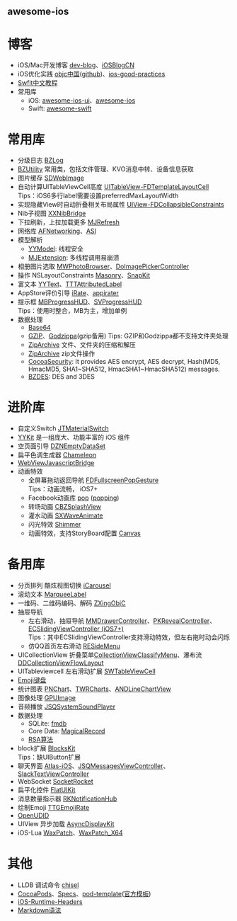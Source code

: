 
## awesome-ios ##

博客
==

* iOS/Mac开发博客 [dev-blog](https://github.com/nixzhu/dev-blog)、[iOSBlogCN](https://github.com/tangqiaoboy/iOSBlogCN)
* iOS优化实践 [objc中国](http://objccn.io/)([github](https://github.com/objccn/articles))、[ios-good-practices](https://github.com/futurice/ios-good-practices)
* [Swfit中文教程](https://github.com/numbbbbb/the-swift-programming-language-in-chinese)
* 常用库
   * iOS: [awesome-ios-ui](https://github.com/cjwirth/awesome-ios-ui)、[awesome-ios](https://github.com/vsouza/awesome-ios)  
   * Swift: [awesome-swift](https://github.com/matteocrippa/awesome-swift)



常用库
==

* 分级日志 [BZLog](https://github.com/Orion777/BZLog)
* [BZUtility](https://github.com/Orion777/BZUtility) 常用类，包括文件管理、KVO消息中转、设备信息获取
* 图片缓存 [SDWebImage](https://github.com/rs/SDWebImage)
* 自动计算UITableViewCell高度 [UITableView-FDTemplateLayoutCell](https://github.com/forkingdog/UITableView-FDTemplateLayoutCell)
  <br>Tips：iOS6多行label需要设置preferredMaxLayoutWidth
* 实现隐藏View时自动折叠相关布局属性 [UIView-FDCollapsibleConstraints](https://github.com/forkingdog/UIView-FDCollapsibleConstraints)
* Nib子视图 [XXNibBridge](https://github.com/sunnyxx/XXNibBridge)
* 下拉刷新，上拉加载更多 [MJRefresh](https://github.com/CoderMJLee/MJRefresh)    
* 网络库 [AFNetworking](https://github.com/AFNetworking/AFNetworking)、[ASI](https://github.com/pokeb/asi-http-request)
* 模型解析 
    * [YYModel](https://github.com/ibireme/YYModel): 线程安全
    * [MJExtension](https://github.com/CoderMJLee/MJExtension): 多线程调用易崩溃
* 相册图片选取 [MWPhotoBrowser](https://github.com/mwaterfall/MWPhotoBrowser)、[DoImagePickerController](https://github.com/donobono/DoImagePickerController)
* 操作 NSLayoutConstraints [Masonry](https://github.com/SnapKit/Masonry)、[SnapKit](https://github.com/SnapKit/SnapKit)
* 富文本 [YYText](https://github.com/ibireme/YYText)、[TTTAttributedLabel](https://github.com/TTTAttributedLabel/TTTAttributedLabel)
* AppStore评价引导 [iRate](https://github.com/nicklockwood/iRate)、[appirater](https://github.com/arashpayan/appirater)
* 提示框 [MBProgressHUD](https://github.com/jdg/MBProgressHUD)、[SVProgressHUD](https://github.com/TransitApp/SVProgressHUD)
  <br>Tips：使用时整合，MB为主，增加单例
* 数据处理
    * [Base64](https://github.com/nicklockwood/Base64)
    * [GZIP](https://github.com/nicklockwood/GZIP)、[Godzippa](https://github.com/mattt/Godzippa)(gzip备用)
      Tips: GZIP和Godzippa都不支持文件夹处理
    * [ZipArchive](https://github.com/ZipArchive/ZipArchive) 文件、文件夹的压缩和解压
    * [ZipArchive](https://github.com/mattconnolly/ZipArchive) zip文件操作
    * [CocoaSecurity](https://github.com/kelp404/CocoaSecurity): It provides AES encrypt, AES decrypt, Hash(MD5, HmacMD5, SHA1~SHA512, HmacSHA1~HmacSHA512) messages.
    * [BZDES](https://github.com/Orion777/BZDES): DES and 3DES


进阶库
==

* 自定义Switch [JTMaterialSwitch](https://github.com/JunichiT/JTMaterialSwitch)
* [YYKit](https://github.com/ibireme/YYKit) 是一组庞大、功能丰富的 iOS 组件
* 空页面引导 [DZNEmptyDataSet](https://github.com/dzenbot/DZNEmptyDataSet)    
* 扁平色调生成器 [Chameleon](https://github.com/ViccAlexander/Chameleon)
* [WebViewJavascriptBridge](https://github.com/marcuswestin/WebViewJavascriptBridge)
* 动画特效
    * 全屏幕拖动返回导航 [FDFullscreenPopGesture](https://github.com/forkingdog/FDFullscreenPopGesture)
      <br>Tips：动画流畅， iOS7+    
    * Facebook动画库 [pop](https://github.com/facebook/pop) ([popping](https://github.com/schneiderandre/popping))
    * 转场动画 [CBZSplashView](https://github.com/callumboddy/CBZSplashView)
    * 灌水动画 [SXWaveAnimate](https://github.com/dsxNiubility/SXWaveAnimate)
    * 闪光特效 [Shimmer](https://github.com/facebook/Shimmer)
    * 动画特效，支持StoryBoard配置 [Canvas](https://github.com/CanvasPod/Canvas)


     
备用库
==

* 分页排列 酷炫视图切换 [iCarousel](https://github.com/nicklockwood/iCarousel)
* 滚动文本 [MarqueeLabel](https://github.com/cbpowell/MarqueeLabel)
* 一维码、二维码编码、解码 [ZXingObjC](https://github.com/TheLevelUp/ZXingObjC)
* 抽屉导航
   * 左右滑动，抽屉导航 [MMDrawerController](https://github.com/mutualmobile/MMDrawerController)、[PKRevealController](https://github.com/pkluz/PKRevealController)、[ECSlidingViewController (iOS7+)](https://github.com/ECSlidingViewController/ECSlidingViewController)
   <br>Tips：其中ECSlidingViewController支持滑动特效，但左右拖时动会闪烁
   * 仿QQ首页左右滑动 [RESideMenu](https://github.com/romaonthego/RESideMenu)
* UICollectionView 折叠菜单[CollectionViewClassifyMenu](https://github.com/ChenYilong/CollectionViewClassifyMenu)、瀑布流[DDCollectionViewFlowLayout](https://github.com/openboy2012/DDCollectionViewFlowLayout)
* UITableviewcell 左右滑动扩展 [SWTableViewCell](https://github.com/CEWendel/SWTableViewCell)
* [Emoji键盘](https://github.com/Orion777/BZEmojiKeyboard)
* 统计图表 [PNChart](https://github.com/kevinzhow/PNChart)、[TWRCharts](https://github.com/chasseurmic/TWRCharts)、[ANDLineChartView](https://github.com/anaglik/ANDLineChartView)
* 图像处理 [GPUImage](https://github.com/BradLarson/GPUImage)
* 音频播放 [JSQSystemSoundPlayer](https://github.com/jessesquires/JSQSystemSoundPlayer)
* 数据处理
    * SQLite: [fmdb](https://github.com/ccgus/fmdb)
    * Core Data: [MagicalRecord](https://github.com/magicalpanda/MagicalRecord)
    * [RSA算法](https://github.com/reejosamuel/RSA)
* block扩展 [BlocksKit](https://github.com/zwaldowski/BlocksKit)
  <br>Tips：缺UIButton扩展
* 聊天界面 [Atlas-iOS](https://github.com/layerhq/Atlas-iOS)、[JSQMessagesViewController](https://github.com/jessesquires/JSQMessagesViewController)、[SlackTextViewController](https://github.com/slackhq/SlackTextViewController)
* WebSocket [SocketRocket](https://github.com/square/SocketRocket)
* 扁平化控件 [FlatUIKit](https://github.com/Grouper/FlatUIKit)
* 消息数量指示器 [RKNotificationHub](https://github.com/cwRichardKim/RKNotificationHub)
* 绘制Emoji [TTGEmojiRate](https://github.com/zekunyan/TTGEmojiRate)
* [OpenUDID](https://github.com/ylechelle/OpenUDID)
* UIView 异步加载 [AsyncDisplayKit](https://github.com/facebook/AsyncDisplayKit)
* iOS-Lua [WaxPatch](https://github.com/mmin18/WaxPatch)、[WaxPatch_X64](https://github.com/maxfong/WaxPatch_X64)
 
    

其他
==

* LLDB 调试命令 [chisel](https://github.com/facebook/chisel)
* [CocoaPods](https://github.com/CocoaPods/CocoaPods)、[Specs](https://github.com/CocoaPods/Specs)、[pod-template](https://github.com/Orion777/pod-template)([官方模板](https://github.com/CocoaPods/pod-template))
* [iOS-Runtime-Headers](https://github.com/nst/iOS-Runtime-Headers) 
* [Markdown语法](https://github.com/guodongxiaren/README)
    
   
